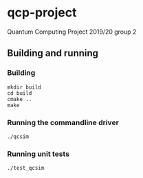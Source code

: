 # qcp-project
Quantum Computing Project 2019/20 group 2

## Building and running

### Building

```
mkdir build
cd build
cmake ..
make
```

### Running the commandline driver
```
./qcsim
```

### Running unit tests
```
./test_qcsim
```
